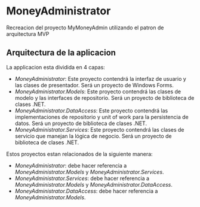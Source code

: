 # MoneyAdministrator

Recreacion del proyecto MyMoneyAdmin utilizando el patron de arquitectura MVP

## Arquitectura de la aplicacion

La applicacion esta dividida en 4 capas:

- *MoneyAdministrator*: Este proyecto contendrá la interfaz de usuario y las clases de presentador. Será un proyecto de Windows Forms.
- *MoneyAdministrator.Models*: Este proyecto contendrá las clases de modelo y las interfaces de repositorio. Será un proyecto de biblioteca de clases .NET.
- *MoneyAdministrator.DataAccess*: Este proyecto contendrá las implementaciones de repositorio y unit of work para la persistencia de datos. Será un proyecto de biblioteca de clases .NET.
- *MoneyAdministrator.Services*: Este proyecto contendrá las clases de servicio que manejan la lógica de negocio. Será un proyecto de biblioteca de clases .NET.

Estos proyectos estan relacionados de la siguiente manera:

- *MoneyAdministrator*: debe hacer referencia a *MoneyAdministrator.Models* y *MoneyAdministrator.Services*.
- *MoneyAdministrator.Services*: debe hacer referencia a *MoneyAdministrator.Models* y *MoneyAdministrator.DataAccess*.
- *MoneyAdministrator.DataAccess*: debe hacer referencia a *MoneyAdministrator.Models*.